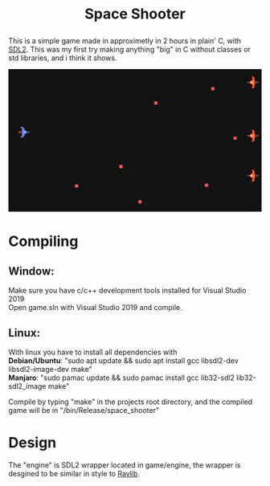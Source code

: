 
#  <p align=center> Space Shooter

This is a simple game made in approximetly in 2 hours in plain' C, with [SDL2](https://www.libsdl.org/).
This was my first try making anything "big" in C without classes or std libraries, and i think it shows.

![picture](screenshot.png "")

# Compiling
## Window:
Make sure you have c/c++ development tools installed for Visual Studio 2019  
Open game.sln with Visual Studio 2019 and compile.

## Linux:
With linux you have to install all dependencies with  
**Debian/Ubuntu**: "sudo apt update && sudo apt install gcc libsdl2-dev libsdl2-image-dev make"   
**Manjaro**: "sudo pamac update && sudo pamac install gcc lib32-sdl2 lib32-sdl2_image make"  

Compile by typing "make" in the projects root directory, and the compiled game will be in "/bin/Release/space_shooter"

# Design
The "engine" is SDL2 wrapper located in game/engine, the wrapper is desgined to be similar in style to [Raylib](https://www.raylib.com/).
